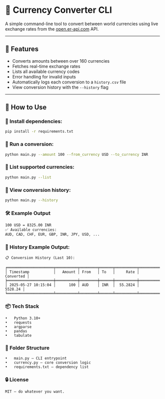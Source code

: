 # 💱 Currency Converter CLI

A simple command-line tool to convert between world currencies using live exchange rates from the [open.er-api.com](https://open.er-api.com) API.

---

## 🚀 Features

- Converts amounts between over 160 currencies
- Fetches real-time exchange rates
- Lists all available currency codes
- Error handling for invalid inputs
- Automatically logs each conversion to a `history.csv` file
- View conversion history with the `--history` flag
---

## 🧠 How to Use

### 🔧 Install dependencies:

```bash
pip install -r requirements.txt
```
### 🔁 Run a conversion:
```bash
python main.py --amount 100 --from_currency USD --to_currency INR
```
### 🧾 List supported currencies:
```bash
python main.py --list
```

### 📜 View conversion history:
```bash
python main.py --history
```

### 🛠️ Example Output
```bash
100 USD = 8325.00 INR
✅ Available currencies:
AUD, CAD, CHF, EUR, GBP, INR, JPY, USD, ...
```

### 🧾 History Example Output:

```
📋 Conversion History (Last 10):

╒═════════════════════╤══════════╤════════╤══════╤══════════╤═════════════╕
│ Timestamp           │   Amount │ From   │ To   │     Rate │   Converted │
╞═════════════════════╪══════════╪════════╪══════╪══════════╪═════════════╡
│ 2025-05-27 10:15:04 │      100 │ AUD    │ INR  │  55.2824 │     5528.24 │
╘═════════════════════╧══════════╧════════╧══════╧══════════╧═════════════╛
```
### 📦 Tech Stack
    •	Python 3.10+
    •	requests
    •	argparse
    •	pandas
    •	tabulate
### 📂 Folder Structure
	•	main.py – CLI entrypoint
	•	currency.py – core conversion logic
	•	requirements.txt – dependency list
### 🔒 License
    MIT – do whatever you want.